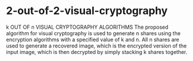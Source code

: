 # 2-out-of-2-visual-cryptography
k OUT OF n VISUAL CRYPTOGRAPHY ALGORITHMS The proposed algorithm for visual cryptography is used to generate n shares using the encryption algorithms with a specified value of k and n. All n shares are used to generate a recovered image, which is the encrypted version of the input image, which is then decrypted by simply stacking k shares together.
